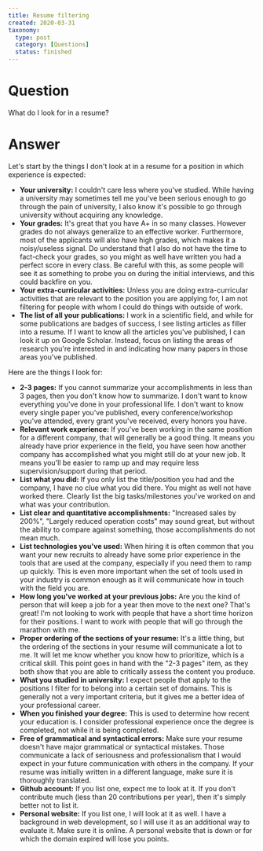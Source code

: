 ```yaml
---
title: Resume filtering
created: 2020-03-31
taxonomy:
  type: post
  category: [Questions]
  status: finished
---
```


# Question
What do I look for in a resume?

# Answer
Let's start by the things I don't look at in a resume for a position in which experience is expected:
* **Your university:** I couldn't care less where you've studied. While having a university may sometimes tell me you've been serious enough to go through the pain of university, I also know it's possible to go through university without acquiring any knowledge.
* **Your grades:** It's great that you have A+ in so many classes. However grades do not always generalize to an effective worker. Furthermore, most of the applicants will also have high grades, which makes it a noisy/useless signal. Do understand that I also do not have the time to fact-check your grades, so you might as well have written you had a perfect score in every class. Be careful with this, as some people will see it as something to probe you on during the initial interviews, and this could backfire on you.
* **Your extra-curricular activities:** Unless you are doing extra-curricular activities that are relevant to the position you are applying for, I am not filtering for people with whom I could do things with outside of work.
* **The list of all your publications:** I work in a scientific field, and while for some publications are badges of success, I see listing articles as filler into a resume. If I want to know all the articles you've published, I can look it up on Google Scholar. Instead, focus on listing the areas of research you're interested in and indicating how many papers in those areas you've published.

Here are the things I look for:
* **2-3 pages:** If you cannot summarize your accomplishments in less than 3 pages, then you don't know how to summarize. I don't want to know everything you've done in your professional life. I don't want to know every single paper you've published, every conference/workshop you've attended, every grant you've received, every honors you have.
* **Relevant work experience:** If you've been working in the same position for a different company, that will generally be a good thing. It means you already have prior experience in the field, you have seen how another company has accomplished what you might still do at your new job. It means you'll be easier to ramp up and may require less supervision/support during that period.
* **List what you did:** If you only list the title/position you had and the company, I have no clue what you did there. You might as well not have worked there. Clearly list the big tasks/milestones you've worked on and what was your contribution.
* **List clear and quantitative accomplishments:** "Increased sales by 200%", "Largely reduced operation costs" may sound great, but without the ability to compare against something, those accomplishments do not mean much.
* **List technologies you've used:** When hiring it is often common that you want your new recruits to already have some prior experience in the tools that are used at the company, especially if you need them to ramp up quickly. This is even more important when the set of tools used in your industry is common enough as it will communicate how in touch with the field you are.
* **How long you've worked at your previous jobs:** Are you the kind of person that will keep a job for a year then move to the next one? That's great! I'm not looking to work with people that have a short time horizon for their positions. I want to work with people that will go through the marathon with me.
* **Proper ordering of the sections of your resume:** It's a little thing, but the ordering of the sections in your resume will communicate a lot to me. It will let me know whether you know how to prioritize, which is a critical skill. This point goes in hand with the "2-3 pages" item, as they both show that you are able to critically assess the content you produce.
* **What you studied in university:** I expect people that apply to the positions I filter for to belong into a certain set of domains. This is generally not a very important criteria, but it gives me a better idea of your professional career.
* **When you finished your degree:** This is used to determine how recent your education is. I consider professional experience once the degree is completed, not while it is being completed.
* **Free of grammatical and syntactical errors:** Make sure your resume doesn't have major grammatical or syntactical mistakes. Those communicate a lack of seriousness and professionalism that I would expect in your future communication with others in the company. If your resume was initially written in a different language, make sure it is thoroughly translated.
* **Github account:** If you list one, expect me to look at it. If you don't contribute much (less than 20 contributions per year), then it's simply better not to list it.
* **Personal website:** If you list one, I will look at it as well. I have a background in web development, so I will use it as an additional way to evaluate it. Make sure it is online. A personal website that is down or for which the domain expired will lose you points.
